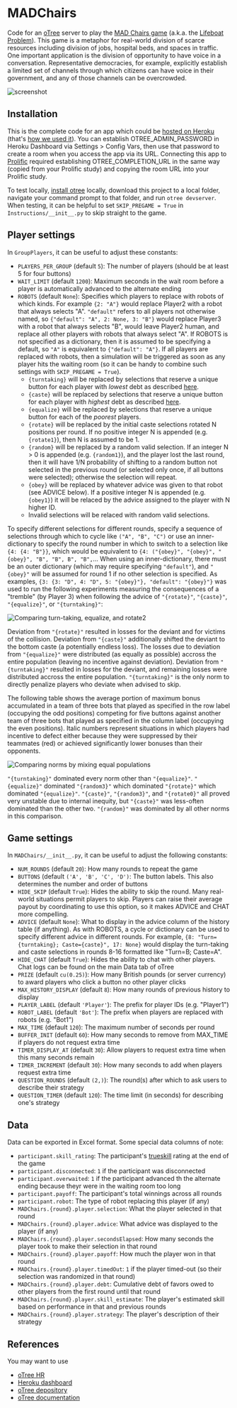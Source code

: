 # MADChairs
Code for an [oTree](https://otree.readthedocs.io/en/latest/index.html) server to play the [MAD Chairs game](https://arxiv.org/abs/2503.20986) (a.k.a. the [Lifeboat Problem](https://www.sciencedirect.com/science/article/pii/S0014292111001231?casa_token=Lk71pF1iix4AAAAA:4tvPXdyzSc6Nh0UzddxhizMqx3xNA1U7PSeArEcQvWUUD32aH2duyonpB1DqeHfiBXhw-7Vy4i4)). This game is a metaphor for real-world division of scarce resources including division of jobs, hospital beds, and spaces in traffic. One important application is the division of opportunity to have voice in a conversation. Representative democracies, for example, explicitly establish a limited set of channels through which citizens can have voice in their government, and any of those channels can be overcrowded. 

![screenshot](https://github.com/ChrisSantosLang/MADChairs/blob/main/Media/advice.png?raw=true)

## Installation
This is the complete code for an app which could be [hosted on Heroku](https://otree.readthedocs.io/en/latest/server/heroku.html) (that's [how we used it](https://papers.ssrn.com/sol3/papers.cfm?abstract_id=5599171)). You can establish OTREE_ADMIN_PASSWORD in Heroku Dashboard via Settings > Config Vars, then use that password to create a room when you access the app via its URL. Connecting this app to [Prolific](https://www.prolific.com/) required establishing OTREE_COMPLETION_URL in the same way (copied from your Prolific study) and copying the room URL into your Prolific study.

To test locally, [install otree](https://github.com/oTree-org/otree-core) locally, download this project to a local folder, navigate your command prompt to that folder, and run `otree devserver`. When testing, it can be helpful to set `SKIP_PREGAME = True` in `Instructions/__init__.py` to skip straight to the game.

## Player settings
In `GroupPlayers`, it can be useful to adjust these constants:
* `PLAYERS_PER_GROUP` (default `5`): The number of players (should be at least 5 for four buttons)
* `WAIT_LIMIT` (default `1200`): Maximum seconds in the wait room before a player is automatically advanced to the alternate ending
* `ROBOTS` (default `None`): Specifies which players to replace with robots of which kinds. For example `{2: "A"}` would replace Player2 with a robot that always selects "A". `"default"` refers to all players not otherwise named, so `{"default": "A", 2: None, 3: "B"}` would replace Player3 with a robot that always selects "B", would leave Player2 human, and replace all other players with robots that always select "A". If ROBOTS is not specified as a dictionary, then it is assumed to be specifying a default, so `"A"` is equivalent to `{"default": "A"}`. If all players are replaced with robots, then a simulation will be triggered as soon as any player hits the waiting room (so it can be handy to combine such settings with `SKIP_PREGAME = True`). 
  * `{turntaking}` will be replaced by selections that reserve a unique button for each player with *lowest* debt as described [here](https://arxiv.org/abs/2503.20986). 
  * `{caste}` will be replaced by selections that reserve a unique button for each player with *highest* debt as described [here](https://arxiv.org/abs/2503.20986). 
  * `{equalize}` will be replaced by selections that reserve a unique button for each of the *poorest* players. 
  * `{rotate}` will be replaced by the initial caste selections rotated N positions per round. If no positive integer N is appended (e.g. `{rotate1}`), then N is assumed to be 1.
  * `{random}` will be replaced by a random valid selection. If an integer N > 0 is appended (e.g. `{random1}`), and the player lost the last round, then it will have 1/N probability of shifting to a random button not selected in the previous round (or selected only once, if all buttons were selected); otherwise the selection will repeat. 
  * `{obey}` will be replaced by whatever advice was given to that robot (see ADVICE below). If a positive integer N is appended (e.g. `{obey1}`) it will be relaced by the advice assigned to the player with N higher ID.
  * Invalid selections will be relaced with random valid selections.

To specify different selections for different rounds, specify a sequence of selections through which to cycle like `("A", "B", "C")` or use an inner-dictionary to specify the round number in which to switch to a selection like `{4: {4: "B"}}`, which would be equivalent to `{4: ("{obey}", "{obey}", "{obey}", "B", "B", B", "B",`... When using an inner-dictionary, there must be an outer dictionary (which may require specifying `"default"`), and `"{obey}"` will be assumed for round 1 if no other selection is specified. As examples, `{3: {3: "D", 4: "D", 5: "{obey}"}, "default": "{obey}"}` was used to run the following experiments measuring the consequences of a "tremble" (by Player 3) when following the advice of `"{rotate}"`, `"{caste}"`, `"{equalize}"`, or `"{turntaking}"`:

![Comparing turn-taking, equalize, and rotate2](https://github.com/ChrisSantosLang/MADChairs/blob/main/Media/Robots.png?raw=true)

Deviation from `"{rotate}"` resulted in losses for the deviant and for victims of the collision. Deviation from `"{caste}"` additionally shifted the deviant to the bottom caste (a potentially endless loss). The losses due to deviation from `"{equalize}"` were distributed (as equally as possible) accross the entire population (leaving no incentive against deviation). Deviation from `"{turntaking}"` resulted in losses for the deviant, and remaining losses were distributed accross the entire population. `"{turntaking}"` is the only norm to directly penalize players who deviate when advised to skip. 

The following table shows the average portion of maximum bonus accumulated in a team of three bots that played as specified in the row label (occupying the odd positions) competing for five buttons against another team of three bots that played as specified in the column label (occupying the even positions). Italic numbers represent situations in which players had incentive to defect either because they were suppressed by their teammates (red) or achieved significantly lower bonuses than their opponents.  

![Comparing norms by mixing equal populations](https://github.com/ChrisSantosLang/MADChairs/blob/main/Media/mixes.png?raw=true)

`"{turntaking}"` dominated every norm other than `"{equalize}"`. `"{equalize}"` dominated `"{random3}"` which dominated `"{rotate}"` which dominated `"{equalize}"`. `"{caste}"`, `"{random3}"`,  and `"{rotate0}"` all proved very unstable due to internal inequity, but `"{caste}"` was less-often dominated than the other two. `"{random}"` was dominated by all other norms in this comparison.

## Game settings
In `MADChairs/__init__.py`, it can be useful to adjust the following constants:
* `NUM_ROUNDS` (default `20`): How many rounds to repeat the game
* `BUTTONS` (default `('A', 'B', 'C', 'D')`: The button labels. This also determines the number and order of buttons
* `HIDE_SKIP` (default `True`): Hides the ability to skip the round. Many real-world situations permit players to skip. Players can raise their average payout by coordinating to use this option, so it makes ADVICE and CHAT more compelling. 
* `ADVICE` (default `None`): What to display in the advice column of the history table (if anything). As with ROBOTS, a cycle or dictionary can be used to specify different advice in different rounds. For example, `{8: "Turn={turntaking}; Caste={caste}", 17: None}` would display the turn-taking and caste selections in rounds 8-16 formatted like "Turn=B; Caste=A".
* `HIDE_CHAT` (default `True`): Hides the ability to chat with other players. Chat logs can be found on the main Data tab of oTree
* `PRIZE` (default `cu(0.25)`): How many British pounds (or server currency) to award players who click a button no other player clicks
* `MAX_HISTORY_DISPLAY` (default `8`): How many rounds of previous history to display 
* `PLAYER_LABEL` (default `'Player'`): The prefix for player IDs (e.g. "Player1")
* `ROBOT_LABEL` (default `'Bot'`): The prefix when players are replaced with robots (e.g. "Bot1")
* `MAX_TIME` (default `120`): The maximum number of seconds per round
* `BUFFER_INIT` (default `60`): How many seconds to remove from MAX_TIME if players do not request extra time
* `TIMER_DISPLAY_AT` (default `30`): Allow players to request extra time when this many seconds remain
* `TIMER_INCREMENT` (default `30`): How many seconds to add when players request extra time
* `QUESTION_ROUNDS` (default `(2,)`): The round(s) after which to ask users to describe their strategy
* `QUESTION_TIMER` (default `120`): The time limit (in seconds) for describing one's strategy

## Data
Data can be exported in Excel format. Some special data columns of note:
* `participant.skill_rating`: The participant's [trueskill](https://trueskill.org/) rating at the end of the game
* `participant.disconnected`: `1` if the participant was disconnected
* `participant.overwaited`: `1` if the participant advanced th the alternate ending because theyr were in the waiting room too long
* `participant.payoff`: The participant's total winnings across all rounds
* `participant.robot`: The type of robot replacing this player (if any)
* `MADChairs.{round}.player.selection`: What the player selected in that round
* `MADChairs.{round}.player.advice`: What advice was displayed to the player (if any)
* `MADChairs.{round}.player.secondsElapsed`: How many seconds the player took to make their selection in that round
* `MADChairs.{round}.player.payoff`: How much the player won in that round
* `MADChairs.{round}.player.timedOut`: `1` if the player timed-out (so their selection was randomized in that round)
* `MADChairs.{round}.player.debt`: Cumulative debt of favors owed to other players from the first round until that round
* `MADChairs.{round}.player.skill_estimate`: The player's estimated skill based on performance in that and previous rounds
* `MADChairs.{round}.player.strategy`: The player's description of their strategy

## References
You may want to use
* [oTree HR](https://hr.otreehub.com/)
* [Heroku dashboard](https://dashboard.heroku.com/apps)
* [oTree depository](https://github.com/oTree-org/otree-core)
* [oTree documentation](https://otree.readthedocs.io/en/latest/index.html)
